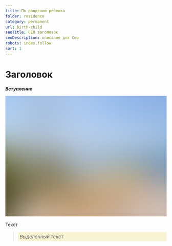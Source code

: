 ```yaml
---
title: По рождению ребенка
folder: residence
category: permanent
url: birth-child
seoTitle: СЕО заголовок
seoDescription: описание для Сео
robots: index,follow
sort: 1
---
```


# Заголовок

***Вступление***

![внж Мексики по браку](../../../images/pages/default.jpg)

Текст

> *<p style="font-size:15px; background-color:#f8f4d3; padding:5px; text-align: left">Выделенный текст</P>*
